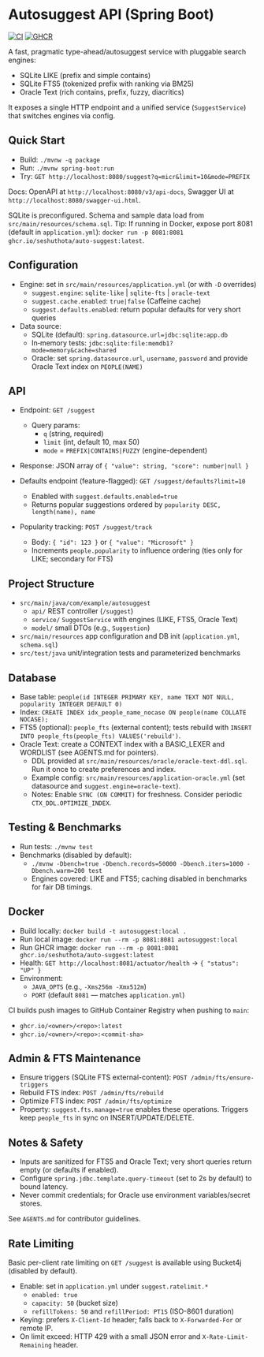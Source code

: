 # Autosuggest API (Spring Boot)

[![CI](https://github.com/seshuthota/auto-suggest/actions/workflows/ci.yml/badge.svg)](https://github.com/seshuthota/auto-suggest/actions/workflows/ci.yml)
[![GHCR](https://img.shields.io/badge/ghcr.io-auto--suggest-blue?logo=github)](https://github.com/users/seshuthota/packages/container/package/auto-suggest)

A fast, pragmatic type-ahead/autosuggest service with pluggable search engines:
- SQLite LIKE (prefix and simple contains)
- SQLite FTS5 (tokenized prefix with ranking via BM25)
- Oracle Text (rich contains, prefix, fuzzy, diacritics)

It exposes a single HTTP endpoint and a unified service (`SuggestService`) that switches engines via config.

## Quick Start

- Build: `./mvnw -q package`
- Run: `./mvnw spring-boot:run`
- Try: `GET http://localhost:8080/suggest?q=micr&limit=10&mode=PREFIX`

Docs: OpenAPI at `http://localhost:8080/v3/api-docs`, Swagger UI at `http://localhost:8080/swagger-ui.html`.

SQLite is preconfigured. Schema and sample data load from `src/main/resources/schema.sql`.
Tip: If running in Docker, expose port 8081 (default in `application.yml`): `docker run -p 8081:8081 ghcr.io/seshuthota/auto-suggest:latest`.

## Configuration

- Engine: set in `src/main/resources/application.yml` (or with `-D` overrides)
  - `suggest.engine`: `sqlite-like` | `sqlite-fts` | `oracle-text`
  - `suggest.cache.enabled`: `true|false` (Caffeine cache)
  - `suggest.defaults.enabled`: return popular defaults for very short queries
- Data source:
  - SQLite (default): `spring.datasource.url=jdbc:sqlite:app.db`
  - In‑memory tests: `jdbc:sqlite:file:memdb1?mode=memory&cache=shared`
  - Oracle: set `spring.datasource.url`, `username`, `password` and provide Oracle Text index on `PEOPLE(NAME)`
    
## API

- Endpoint: `GET /suggest`
  - Query params:
    - `q` (string, required)
    - `limit` (int, default 10, max 50)
    - `mode` = `PREFIX|CONTAINS|FUZZY` (engine-dependent)
- Response: JSON array of `{ "value": string, "score": number|null }`

- Defaults endpoint (feature-flagged): `GET /suggest/defaults?limit=10`
  - Enabled with `suggest.defaults.enabled=true`
  - Returns popular suggestions ordered by `popularity DESC, length(name), name`

- Popularity tracking: `POST /suggest/track`
  - Body: `{ "id": 123 }` or `{ "value": "Microsoft" }`
  - Increments `people.popularity` to influence ordering (ties only for LIKE; secondary for FTS)

## Project Structure

- `src/main/java/com/example/autosuggest`
  - `api/` REST controller (`/suggest`)
  - `service/` `SuggestService` with engines (LIKE, FTS5, Oracle Text)
  - `model/` small DTOs (e.g., `Suggestion`)
- `src/main/resources` app configuration and DB init (`application.yml`, `schema.sql`)
- `src/test/java` unit/integration tests and parameterized benchmarks

## Database

- Base table: `people(id INTEGER PRIMARY KEY, name TEXT NOT NULL, popularity INTEGER DEFAULT 0)`
- Index: `CREATE INDEX idx_people_name_nocase ON people(name COLLATE NOCASE);`
- FTS5 (optional): `people_fts` (external content); tests rebuild with `INSERT INTO people_fts(people_fts) VALUES('rebuild')`.
- Oracle Text: create a CONTEXT index with a BASIC_LEXER and WORDLIST (see AGENTS.md for pointers).
  - DDL provided at `src/main/resources/oracle/oracle-text-ddl.sql`. Run it once to create preferences and index.
  - Example config: `src/main/resources/application-oracle.yml` (set datasource and `suggest.engine=oracle-text`).
  - Notes: Enable `SYNC (ON COMMIT)` for freshness. Consider periodic `CTX_DDL.OPTIMIZE_INDEX`.

## Testing & Benchmarks

- Run tests: `./mvnw test`
- Benchmarks (disabled by default):
  - `./mvnw -Dbench=true -Dbench.records=50000 -Dbench.iters=1000 -Dbench.warm=200 test`
  - Engines covered: LIKE and FTS5; caching disabled in benchmarks for fair DB timings.

## Docker

- Build locally: `docker build -t autosuggest:local .`
- Run local image: `docker run --rm -p 8081:8081 autosuggest:local`
- Run GHCR image: `docker run --rm -p 8081:8081 ghcr.io/seshuthota/auto-suggest:latest`
- Health: `GET http://localhost:8081/actuator/health` → `{ "status": "UP" }`
- Environment:
  - `JAVA_OPTS` (e.g., `-Xms256m -Xmx512m`)
  - `PORT` (default `8081` — matches `application.yml`)

CI builds push images to GitHub Container Registry when pushing to `main`:
- `ghcr.io/<owner>/<repo>:latest`
- `ghcr.io/<owner>/<repo>:<commit-sha>`

## Admin & FTS Maintenance

- Ensure triggers (SQLite FTS external-content): `POST /admin/fts/ensure-triggers`
- Rebuild FTS index: `POST /admin/fts/rebuild`
- Optimize FTS index: `POST /admin/fts/optimize`
- Property: `suggest.fts.manage=true` enables these operations. Triggers keep `people_fts` in sync on INSERT/UPDATE/DELETE.

## Notes & Safety

- Inputs are sanitized for FTS5 and Oracle Text; very short queries return empty (or defaults if enabled).
- Configure `spring.jdbc.template.query-timeout` (set to 2s by default) to bound latency.
- Never commit credentials; for Oracle use environment variables/secret stores.

See `AGENTS.md` for contributor guidelines.

## Rate Limiting

Basic per-client rate limiting on `GET /suggest` is available using Bucket4j (disabled by default).

- Enable: set in `application.yml` under `suggest.ratelimit.*`
  - `enabled: true`
  - `capacity: 50` (bucket size)
  - `refillTokens: 50` and `refillPeriod: PT1S` (ISO-8601 duration)
- Keying: prefers `X-Client-Id` header; falls back to `X-Forwarded-For` or remote IP.
- On limit exceed: HTTP 429 with a small JSON error and `X-Rate-Limit-Remaining` header.
